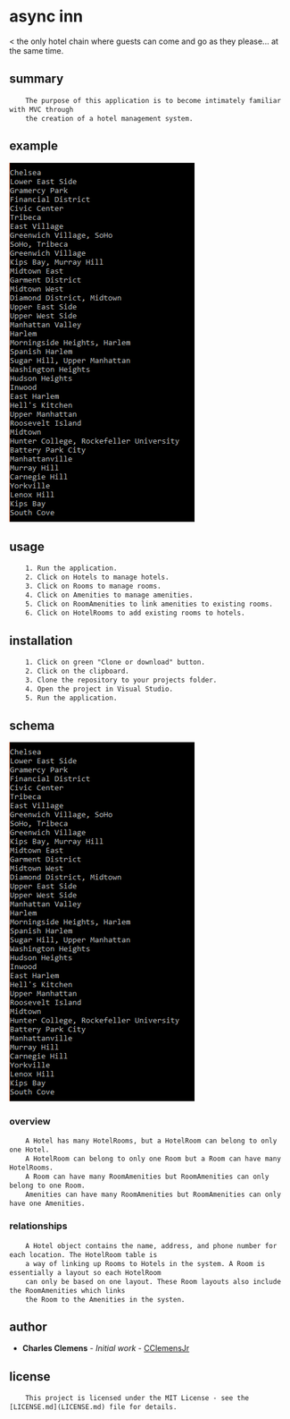 # async inn
< the only hotel chain where guests can come and go as they please... at the same time.

## summary
```
	The purpose of this application is to become intimately familiar with MVC through
	the creation of a hotel management system.
```

## example
![alt text](https://github.com/CClemensJr/Lab08-LINQInManhattan/blob/master/Assets/manhattan.PNG)

## usage
```
	1. Run the application.
	2. Click on Hotels to manage hotels.
	3. Click on Rooms to manage rooms.
	4. Click on Amenities to manage amenities.
	5. Click on RoomAmenities to link amenities to existing rooms.
	6. Click on HotelRooms to add existing rooms to hotels.
```


## installation
```
	1. Click on green "Clone or download" button.
	2. Click on the clipboard.
	3. Clone the repository to your projects folder.
	4. Open the project in Visual Studio.
	5. Run the application.
```

## schema
![alt text](https://github.com/CClemensJr/Lab08-LINQInManhattan/blob/master/Assets/manhattan.PNG)

### overview
```
	A Hotel has many HotelRooms, but a HotelRoom can belong to only one Hotel.
	A HotelRoom can belong to only one Room but a Room can have many HotelRooms.
	A Room can have many RoomAmenities but RoomAmenities can only belong to one Room.
	Amenities can have many RoomAmenities but RoomAmenities can only have one Amenities.
```

### relationships
```
	A Hotel object contains the name, address, and phone number for each location. The HotelRoom table is
	a way of linking up Rooms to Hotels in the system. A Room is essentially a layout so each HotelRoom
	can only be based on one layout. These Room layouts also include the RoomAmenities which links
	the Room to the Amenities in the systen.
```

## author

* **Charles Clemens** - *Initial work* - [CClemensJr](https://github.com/CClemensJr)


## license
```
	This project is licensed under the MIT License - see the [LICENSE.md](LICENSE.md) file for details.
